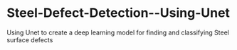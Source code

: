# Steel-Defect-Detection--Using-Unet
Using Unet to create a deep learning model for finding and classifying Steel surface defects
